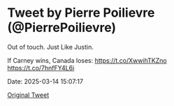 # Tweet by Pierre Poilievre (@PierrePoilievre)

Out of touch. Just Like Justin.

If Carney wins, Canada loses: https://t.co/XwwihTKZno https://t.co/7hnfFY4L6i

Date: 2025-03-14 15:07:17

[Original Tweet](https://x.com/PierrePoilievre/status/1900564396264370629)
